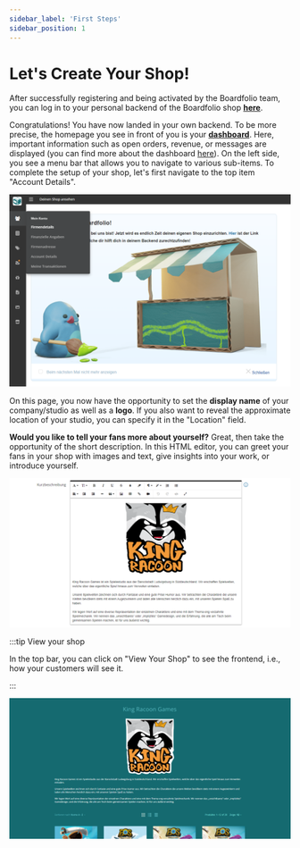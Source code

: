 ```yaml
---
sidebar_label: 'First Steps'
sidebar_position: 1
---
```

# Let's Create Your Shop!

After successfully registering and being activated by the Boardfolio team, you can log in to your personal backend of the Boardfolio shop [**here**](https://boardfolio.gg/admin/?target=login).

Congratulations! You have now landed in your own backend. To be more precise, the homepage you see in front of you is your [**dashboard**](/documentation/Backend/dashboard). Here, important information such as open orders, revenue, or messages are displayed (you can find more about the dashboard [here](/documentation/Backend/dashboard)). On the left side, you see a menu bar that allows you to navigate to various sub-items. To complete the setup of your shop, let's first navigate to the top item "Account Details".

![Navigation bar](img/NavigationsLeisteFirmendetails.png)

On this page, you now have the opportunity to set the **display name** of your company/studio as well as a **logo**. If you also want to reveal the approximate location of your studio, you can specify it in the "Location" field.

**Would you like to tell your fans more about yourself?** Great, then take the opportunity of the short description. In this HTML editor, you can greet your fans in your shop with images and text, give insights into your work, or introduce yourself.

![Shop description](img/ShopBeschreibung.png)

:::tip View your shop

In the top bar, you can click on "View Your Shop" to see the frontend, i.e., how your customers will see it.

:::

![Shop description front](img/ShopBeschreibungFront.png)

